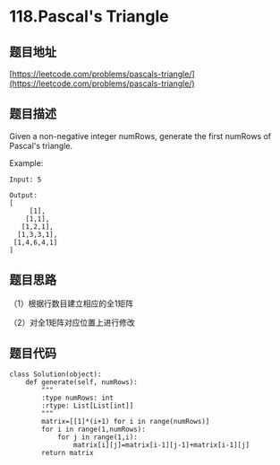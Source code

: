 118.Pascal's Triangle
=======================

题目地址
-------
[https://leetcode.com/problems/pascals-triangle/](https://leetcode.com/problems/pascals-triangle/)

题目描述
-------
Given a non-negative integer numRows, generate the first numRows of Pascal's triangle.

Example:

```
Input: 5

Output:
[
     [1],
    [1,1],
   [1,2,1],
  [1,3,3,1],
 [1,4,6,4,1]
]
```

题目思路
--------

（1）根据行数目建立相应的全1矩阵

（2）对全1矩阵对应位置上进行修改


题目代码
-------

```
class Solution(object):
    def generate(self, numRows):
        """
        :type numRows: int
        :rtype: List[List[int]]
        """
        matrix=[[1]*(i+1) for i in range(numRows)]
        for i in range(1,numRows):
            for j in range(1,i):
                matrix[i][j]=matrix[i-1][j-1]+matrix[i-1][j]
        return matrix
```
